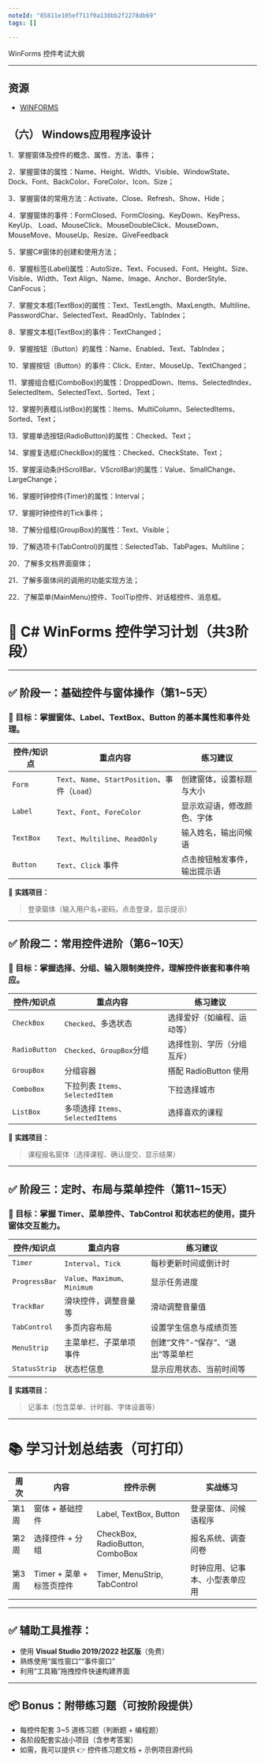 ```yaml
---
noteId: "85811e105ef711f0a138bb2f2278db69"
tags: []

---
```


WinForms 控件考试大纲

---

## 资源

- [WINFORMS](https://learn.microsoft.com/zh-cn/dotnet/desktop/winforms/)

## （六） Windows应用程序设计

1．掌握窗体及控件的概念、属性、方法、事件；

2．掌握窗体的属性：Name、Height、Width、Visible、WindowState、Dock、Font、BackColor、ForeColor、Icon、Size；

3．掌握窗体的常用方法：Activate、Close、Refresh、Show、Hide；

4．掌握窗体的事件：FormClosed、FormClosing、KeyDown、KeyPress、KeyUp、 Load、MouseClick、MouseDoubleClick、MouseDown、MouseMove、MouseUp、Resize、GiveFeedback

5．掌握C#窗体的创建和使用方法；

6．掌握标签(Label)属性：AutoSize、Text、Focused、Font、Height、Size、Visible、Width、Text Align、Name、Image、Anchor、BorderStyle、CanFocus；

7．掌握文本框(TextBox)的属性：Text、TextLength、MaxLength、Multiline、PasswordChar、SelectedText、ReadOnly、TabIndex；

8．掌握文本框(TextBox)的事件：TextChanged；

9．掌握按钮（Button）的属性：Name、Enabled、Text、TabIndex；

10．掌握按钮（Button）的事件：Click、Enter、MouseUp、TextChanged；

11．掌握组合框(ComboBox)的属性：DroppedDown、Items、SelectedIndex、SelectedItem、SelectedText、Sorted、Text；

12．掌握列表框(ListBox)的属性：Items、MultiColumn、SelectedItems、Sorted、Text；

13．掌握单选按钮(RadioButton)的属性：Checked、Text；

14．掌握复选框(CheckBox)的属性：Checked、CheckState、Text；

15．掌握滚动条(HScrollBar、VScrollBar)的属性：Value、SmallChange、LargeChange；

16．掌握时钟控件(Timer)的属性：Interval；

17．掌握时钟控件的Tick事件；

18．了解分组框(GroupBox)的属性：Text、Visible；

19．了解选项卡(TabControl)的属性：SelectedTab、TabPages、Multiline；

20．了解多文档界面窗体；

21．了解多窗体间的调用的功能实现方法；

22．了解菜单(MainMenu)控件、ToolTip控件、对话框控件、消息框。


# 🎯 C# WinForms 控件学习计划（共3阶段）

---

## ✅ 阶段一：基础控件与窗体操作（第1\~5天）

### 📌 目标：掌握窗体、Label、TextBox、Button 的基本属性和事件处理。

| 控件/知识点    | 重点内容                                     | 练习建议           |
| --------- | ---------------------------------------- | -------------- |
| `Form`    | `Text`、`Name`、`StartPosition`、事件（`Load`） | 创建窗体，设置标题与大小   |
| `Label`   | `Text`、`Font`、`ForeColor`                | 显示欢迎语，修改颜色、字体  |
| `TextBox` | `Text`、`Multiline`、`ReadOnly`            | 输入姓名，输出问候语     |
| `Button`  | `Text`、`Click` 事件                        | 点击按钮触发事件，输出提示语 |

🔨 **实践项目：**

> 登录窗体（输入用户名+密码，点击登录，显示提示）

---

## ✅ 阶段二：常用控件进阶（第6\~10天）

### 📌 目标：掌握选择、分组、输入限制类控件，理解控件嵌套和事件响应。

| 控件/知识点        | 重点内容                         | 练习建议              |
| ------------- | ---------------------------- | ----------------- |
| `CheckBox`    | `Checked`、多选状态               | 选择爱好（如编程、运动等）     |
| `RadioButton` | `Checked`、`GroupBox`分组       | 选择性别、学历（分组互斥）     |
| `GroupBox`    | 分组容器                         | 搭配 RadioButton 使用 |
| `ComboBox`    | 下拉列表 `Items`、`SelectedItem`  | 下拉选择城市            |
| `ListBox`     | 多项选择 `Items`、`SelectedItems` | 选择喜欢的课程           |

🔨 **实践项目：**

> 课程报名窗体（选择课程、确认提交、显示结果）

---

## ✅ 阶段三：定时、布局与菜单控件（第11\~15天）

### 📌 目标：掌握 Timer、菜单控件、TabControl 和状态栏的使用，提升窗体交互能力。

| 控件/知识点        | 重点内容                        | 练习建议                 |
| ------------- | --------------------------- | -------------------- |
| `Timer`       | `Interval`、`Tick`           | 每秒更新时间或倒计时           |
| `ProgressBar` | `Value`、`Maximum`、`Minimum` | 显示任务进度               |
| `TrackBar`    | 滑块控件，调整音量等                  | 滑动调整音量值              |
| `TabControl`  | 多页内容布局                      | 设置学生信息与成绩页签          |
| `MenuStrip`   | 主菜单栏、子菜单项事件                 | 创建“文件”-“保存”、“退出”等菜单栏 |
| `StatusStrip` | 状态栏信息                       | 显示应用状态、当前时间等         |

🔨 **实践项目：**

> 记事本（包含菜单、计时器、字体设置等）

---

# 📚 学习计划总结表（可打印）

| 周次  | 内容                 | 控件示例                            | 实战练习            |
| --- | ------------------ | ------------------------------- | --------------- |
| 第1周 | 窗体 + 基础控件          | Label, TextBox, Button          | 登录窗体、问候语程序      |
| 第2周 | 选择控件 + 分组          | CheckBox, RadioButton, ComboBox | 报名系统、调查问卷       |
| 第3周 | Timer + 菜单 + 标签页控件 | Timer, MenuStrip, TabControl    | 时钟应用、记事本、小型表单应用 |

---

## ✅ 辅助工具推荐：

* 使用 **Visual Studio 2019/2022 社区版**（免费）
* 熟练使用“属性窗口”“事件窗口”
* 利用“工具箱”拖拽控件快速构建界面

---

## 📦 Bonus：附带练习题（可按阶段提供）

* 每控件配套 3\~5 道练习题（判断题 + 编程题）
* 各阶段配套实战小项目（含参考答案）
* 如需，我可以提供 👉 控件练习题文档 + 示例项目源代码
